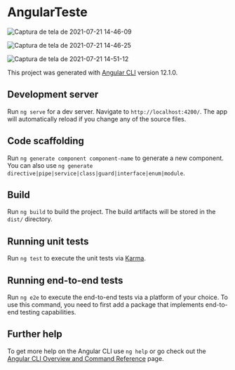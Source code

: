 # AngularTeste



![Captura de tela de 2021-07-21 14-46-09](https://user-images.githubusercontent.com/61557867/126537747-fc18e243-ddb7-4e43-a627-6b9565837655.png)

![Captura de tela de 2021-07-21 14-46-25](https://user-images.githubusercontent.com/61557867/126538027-734c857e-4e42-46af-bdda-e01b3c5197da.png)


![Captura de tela de 2021-07-21 14-51-12](https://user-images.githubusercontent.com/61557867/126536153-5ebd5795-fc67-419b-bf88-779673dd8332.png)





This project was generated with [Angular CLI](https://github.com/angular/angular-cli) version 12.1.0.

## Development server

Run `ng serve` for a dev server. Navigate to `http://localhost:4200/`. The app will automatically reload if you change any of the source files.

## Code scaffolding

Run `ng generate component component-name` to generate a new component. You can also use `ng generate directive|pipe|service|class|guard|interface|enum|module`.

## Build

Run `ng build` to build the project. The build artifacts will be stored in the `dist/` directory.

## Running unit tests

Run `ng test` to execute the unit tests via [Karma](https://karma-runner.github.io).

## Running end-to-end tests

Run `ng e2e` to execute the end-to-end tests via a platform of your choice. To use this command, you need to first add a package that implements end-to-end testing capabilities.

## Further help

To get more help on the Angular CLI use `ng help` or go check out the [Angular CLI Overview and Command Reference](https://angular.io/cli) page.
